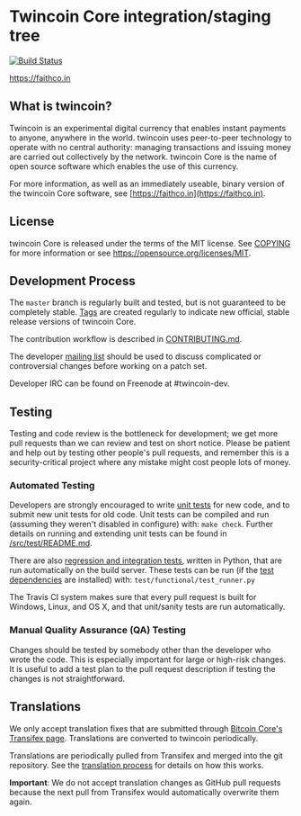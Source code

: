 Twincoin Core integration/staging tree
=====================================

[![Build Status](https://travis-ci.org/twincoin-project/twincoin.svg?branch=master)](https://travis-ci.org/twincoin-project/twincoin)

https://faithco.in

What is twincoin?
----------------

Twincoin is an experimental digital currency that enables instant payments to
anyone, anywhere in the world. twincoin uses peer-to-peer technology to operate
with no central authority: managing transactions and issuing money are carried
out collectively by the network. twincoin Core is the name of open source
software which enables the use of this currency.

For more information, as well as an immediately useable, binary version of
the twincoin Core software, see [https://faithco.in](https://faithco.in).

License
-------

twincoin Core is released under the terms of the MIT license. See [COPYING](COPYING) for more
information or see https://opensource.org/licenses/MIT.

Development Process
-------------------

The `master` branch is regularly built and tested, but is not guaranteed to be
completely stable. [Tags](https://github.com/twincoin-project/twincoin/tags) are created
regularly to indicate new official, stable release versions of twincoin Core.

The contribution workflow is described in [CONTRIBUTING.md](CONTRIBUTING.md).

The developer [mailing list](https://groups.google.com/forum/#!forum/twincoin-dev)
should be used to discuss complicated or controversial changes before working
on a patch set.

Developer IRC can be found on Freenode at #twincoin-dev.

Testing
-------

Testing and code review is the bottleneck for development; we get more pull
requests than we can review and test on short notice. Please be patient and help out by testing
other people's pull requests, and remember this is a security-critical project where any mistake might cost people
lots of money.

### Automated Testing

Developers are strongly encouraged to write [unit tests](src/test/README.md) for new code, and to
submit new unit tests for old code. Unit tests can be compiled and run
(assuming they weren't disabled in configure) with: `make check`. Further details on running
and extending unit tests can be found in [/src/test/README.md](/src/test/README.md).

There are also [regression and integration tests](/test), written
in Python, that are run automatically on the build server.
These tests can be run (if the [test dependencies](/test) are installed) with: `test/functional/test_runner.py`

The Travis CI system makes sure that every pull request is built for Windows, Linux, and OS X, and that unit/sanity tests are run automatically.

### Manual Quality Assurance (QA) Testing

Changes should be tested by somebody other than the developer who wrote the
code. This is especially important for large or high-risk changes. It is useful
to add a test plan to the pull request description if testing the changes is
not straightforward.

Translations
------------

We only accept translation fixes that are submitted through [Bitcoin Core's Transifex page](https://www.transifex.com/projects/p/bitcoin/).
Translations are converted to twincoin periodically.

Translations are periodically pulled from Transifex and merged into the git repository. See the
[translation process](doc/translation_process.md) for details on how this works.

**Important**: We do not accept translation changes as GitHub pull requests because the next
pull from Transifex would automatically overwrite them again.
